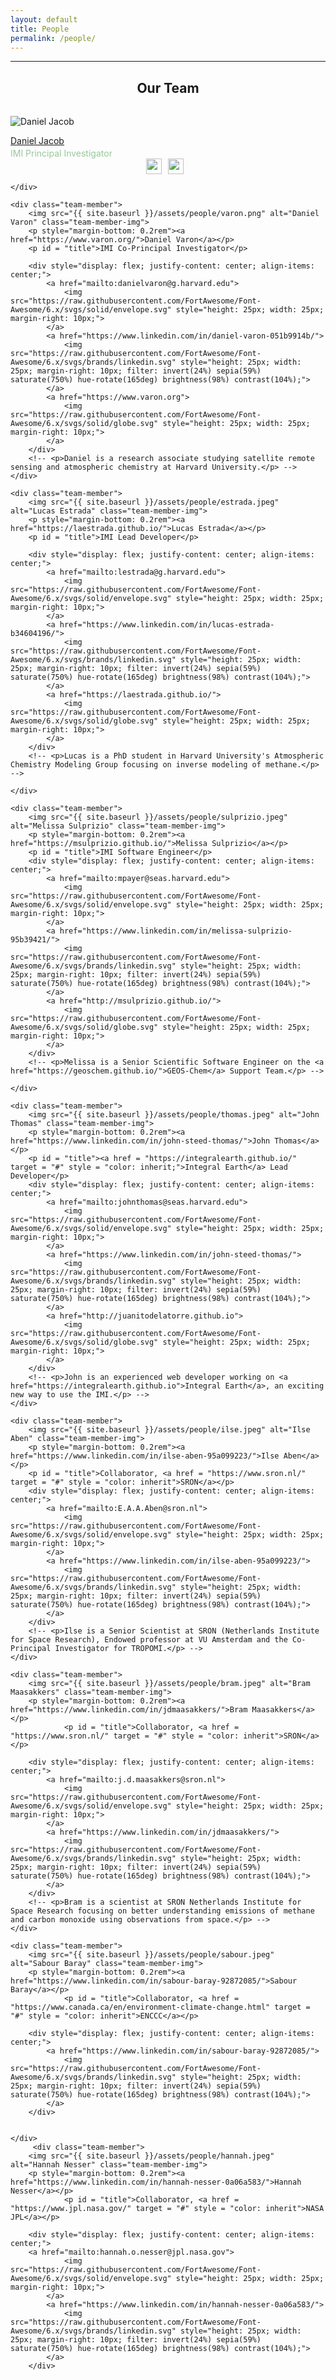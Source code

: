 ```yaml
---
layout: default
title: People
permalink: /people/
---
```


<style>
    #title {
        margin: 0;
        color: #98c89a;
    }


</style>

<hr>
<h2 style="text-align: center">Our Team</h2>
<div class="team-member-container" style="margin-top: 2rem">
    <div class="team-member">
        <img src="{{ site.baseurl }}/assets/people/jacob.jpeg" alt="Daniel Jacob" class="team-member-img">
        <p style="margin-bottom: 0.2rem"><a href="https://acmg.seas.harvard.edu/">Daniel Jacob</a></p>
        <p id = "title">IMI Principal Investigator</p>
        <div style="display: flex; justify-content: center; align-items: center;">
            <a href="mailto:djacob@fas.harvard.edu">
                <img src="https://raw.githubusercontent.com/FortAwesome/Font-Awesome/6.x/svgs/solid/envelope.svg" style="height: 25px; width: 25px; margin-right: 10px;">
            </a>
            <a href="https://acmg.seas.harvard.edu/people/daniel-j-jacob">
                <img src="https://raw.githubusercontent.com/FortAwesome/Font-Awesome/6.x/svgs/solid/globe.svg" style="height: 25px; width: 25px; margin-right: 10px;">
            </a>
        </div>
        <!-- <p>Daniel is the Vasco McCoy Family Professor of Atmospheric Chemistry and Environmental Engineering at Harvard University.</p> -->
        
    </div>
    
    <div class="team-member">
        <img src="{{ site.baseurl }}/assets/people/varon.png" alt="Daniel Varon" class="team-member-img">
        <p style="margin-bottom: 0.2rem"><a href="https://www.varon.org/">Daniel Varon</a></p>
        <p id = "title">IMI Co-Principal Investigator</p>

        <div style="display: flex; justify-content: center; align-items: center;">
            <a href="mailto:danielvaron@g.harvard.edu">
                <img src="https://raw.githubusercontent.com/FortAwesome/Font-Awesome/6.x/svgs/solid/envelope.svg" style="height: 25px; width: 25px; margin-right: 10px;">
            </a>
            <a href="https://www.linkedin.com/in/daniel-varon-051b9914b/">
                <img src="https://raw.githubusercontent.com/FortAwesome/Font-Awesome/6.x/svgs/brands/linkedin.svg" style="height: 25px; width: 25px; margin-right: 10px; filter: invert(24%) sepia(59%) saturate(750%) hue-rotate(165deg) brightness(98%) contrast(104%);">
            </a>
            <a href="https://www.varon.org">
                <img src="https://raw.githubusercontent.com/FortAwesome/Font-Awesome/6.x/svgs/solid/globe.svg" style="height: 25px; width: 25px; margin-right: 10px;">
            </a>
        </div>
        <!-- <p>Daniel is a research associate studying satellite remote sensing and atmospheric chemistry at Harvard University.</p> -->
    </div>

    <div class="team-member">
        <img src="{{ site.baseurl }}/assets/people/estrada.jpeg" alt="Lucas Estrada" class="team-member-img">
        <p style="margin-bottom: 0.2rem"><a href="https://laestrada.github.io/">Lucas Estrada</a></p>
        <p id = "title">IMI Lead Developer</p>

        <div style="display: flex; justify-content: center; align-items: center;">
            <a href="mailto:lestrada@g.harvard.edu">
                <img src="https://raw.githubusercontent.com/FortAwesome/Font-Awesome/6.x/svgs/solid/envelope.svg" style="height: 25px; width: 25px; margin-right: 10px;">
            </a>
            <a href="https://www.linkedin.com/in/lucas-estrada-b34604196/">
                <img src="https://raw.githubusercontent.com/FortAwesome/Font-Awesome/6.x/svgs/brands/linkedin.svg" style="height: 25px; width: 25px; margin-right: 10px; filter: invert(24%) sepia(59%) saturate(750%) hue-rotate(165deg) brightness(98%) contrast(104%);">
            </a>
            <a href="https://laestrada.github.io/">
                <img src="https://raw.githubusercontent.com/FortAwesome/Font-Awesome/6.x/svgs/solid/globe.svg" style="height: 25px; width: 25px; margin-right: 10px;">
            </a>
        </div>
        <!-- <p>Lucas is a PhD student in Harvard University's Atmospheric Chemistry Modeling Group focusing on inverse modeling of methane.</p> -->

    </div>

    <div class="team-member">
        <img src="{{ site.baseurl }}/assets/people/sulprizio.jpeg" alt="Melissa Sulprizio" class="team-member-img">
        <p style="margin-bottom: 0.2rem"><a href="https://msulprizio.github.io/">Melissa Sulprizio</a></p>
        <p id = "title">IMI Software Engineer</p>
        <div style="display: flex; justify-content: center; align-items: center;">
            <a href="mailto:mpayer@seas.harvard.edu">
                <img src="https://raw.githubusercontent.com/FortAwesome/Font-Awesome/6.x/svgs/solid/envelope.svg" style="height: 25px; width: 25px; margin-right: 10px;">
            </a>
            <a href="https://www.linkedin.com/in/melissa-sulprizio-95b39421/">
                <img src="https://raw.githubusercontent.com/FortAwesome/Font-Awesome/6.x/svgs/brands/linkedin.svg" style="height: 25px; width: 25px; margin-right: 10px; filter: invert(24%) sepia(59%) saturate(750%) hue-rotate(165deg) brightness(98%) contrast(104%);">
            </a>
            <a href="http://msulprizio.github.io/">
                <img src="https://raw.githubusercontent.com/FortAwesome/Font-Awesome/6.x/svgs/solid/globe.svg" style="height: 25px; width: 25px; margin-right: 10px;">
            </a>
        </div>
        <!-- <p>Melissa is a Senior Scientific Software Engineer on the <a href="https://geoschem.github.io/">GEOS-Chem</a> Support Team.</p> -->

    </div>

    <div class="team-member">
        <img src="{{ site.baseurl }}/assets/people/thomas.jpeg" alt="John Thomas" class="team-member-img">
        <p style="margin-bottom: 0.2rem"><a href="https://www.linkedin.com/in/john-steed-thomas/">John Thomas</a></p>
        <p id = "title"><a href = "https://integralearth.github.io/" target = "#" style = "color: inherit;">Integral Earth</a> Lead Developer</p>
        <div style="display: flex; justify-content: center; align-items: center;">
            <a href="mailto:johnthomas@seas.harvard.edu">
                <img src="https://raw.githubusercontent.com/FortAwesome/Font-Awesome/6.x/svgs/solid/envelope.svg" style="height: 25px; width: 25px; margin-right: 10px;">
            </a>
            <a href="https://www.linkedin.com/in/john-steed-thomas/">
                <img src="https://raw.githubusercontent.com/FortAwesome/Font-Awesome/6.x/svgs/brands/linkedin.svg" style="height: 25px; width: 25px; margin-right: 10px; filter: invert(24%) sepia(59%) saturate(750%) hue-rotate(165deg) brightness(98%) contrast(104%);">
            </a>
            <a href="http://juanitodelatorre.github.io">
                <img src="https://raw.githubusercontent.com/FortAwesome/Font-Awesome/6.x/svgs/solid/globe.svg" style="height: 25px; width: 25px; margin-right: 10px;">
            </a>
        </div>
        <!-- <p>John is an experienced web developer working on <a href="https://integralearth.github.io">Integral Earth</a>, an exciting new way to use the IMI.</p> -->
    </div>

    <div class="team-member">
        <img src="{{ site.baseurl }}/assets/people/ilse.jpeg" alt="Ilse Aben" class="team-member-img">
        <p style="margin-bottom: 0.2rem"><a href="https://www.linkedin.com/in/ilse-aben-95a099223/">Ilse Aben</a></p>
        <p id = "title">Collaborator, <a href = "https://www.sron.nl/" target = "#" style = "color: inherit">SRON</a></p>
        <div style="display: flex; justify-content: center; align-items: center;">
            <a href="mailto:E.A.A.Aben@sron.nl">
                <img src="https://raw.githubusercontent.com/FortAwesome/Font-Awesome/6.x/svgs/solid/envelope.svg" style="height: 25px; width: 25px; margin-right: 10px;">
            </a>
            <a href="https://www.linkedin.com/in/ilse-aben-95a099223/">
                <img src="https://raw.githubusercontent.com/FortAwesome/Font-Awesome/6.x/svgs/brands/linkedin.svg" style="height: 25px; width: 25px; margin-right: 10px; filter: invert(24%) sepia(59%) saturate(750%) hue-rotate(165deg) brightness(98%) contrast(104%);">
            </a>
        </div>
        <!-- <p>Ilse is a Senior Scientist at SRON (Netherlands Institute for Space Research), Endowed professor at VU Amsterdam and the Co-Principal Investigator for TROPOMI.</p> -->
    </div>

    <div class="team-member">
        <img src="{{ site.baseurl }}/assets/people/bram.jpeg" alt="Bram Maasakkers" class="team-member-img">
        <p style="margin-bottom: 0.2rem"><a href="https://www.linkedin.com/in/jdmaasakkers/">Bram Maasakkers</a></p>
                <p id = "title">Collaborator, <a href = "https://www.sron.nl/" target = "#" style = "color: inherit">SRON</a></p>

        <div style="display: flex; justify-content: center; align-items: center;">
            <a href="mailto:j.d.maasakkers@sron.nl">
                <img src="https://raw.githubusercontent.com/FortAwesome/Font-Awesome/6.x/svgs/solid/envelope.svg" style="height: 25px; width: 25px; margin-right: 10px;">
            </a>
            <a href="https://www.linkedin.com/in/jdmaasakkers/">
                <img src="https://raw.githubusercontent.com/FortAwesome/Font-Awesome/6.x/svgs/brands/linkedin.svg" style="height: 25px; width: 25px; margin-right: 10px; filter: invert(24%) sepia(59%) saturate(750%) hue-rotate(165deg) brightness(98%) contrast(104%);">
            </a>
        </div>
        <!-- <p>Bram is a scientist at SRON Netherlands Institute for Space Research focusing on better understanding emissions of methane and carbon monoxide using observations from space.</p> -->
    </div>

    <div class="team-member">
        <img src="{{ site.baseurl }}/assets/people/sabour.jpeg" alt="Sabour Baray" class="team-member-img">
        <p style="margin-bottom: 0.2rem"><a href="https://www.linkedin.com/in/sabour-baray-92872085/">Sabour Baray</a></p>
                <p id = "title">Collaborator, <a href = "https://www.canada.ca/en/environment-climate-change.html" target = "#" style = "color: inherit">ENCCC</a></p>

        <div style="display: flex; justify-content: center; align-items: center;">
            <a href="https://www.linkedin.com/in/sabour-baray-92872085/">
                <img src="https://raw.githubusercontent.com/FortAwesome/Font-Awesome/6.x/svgs/brands/linkedin.svg" style="height: 25px; width: 25px; margin-right: 10px; filter: invert(24%) sepia(59%) saturate(750%) hue-rotate(165deg) brightness(98%) contrast(104%);">
            </a>
        </div>


    </div>
         <div class="team-member">
        <img src="{{ site.baseurl }}/assets/people/hannah.jpeg" alt="Hannah Nesser" class="team-member-img">
        <p style="margin-bottom: 0.2rem"><a href="https://www.linkedin.com/in/hannah-nesser-0a06a583/">Hannah Nesser</a></p>
                <p id = "title">Collaborator, <a href = "https://www.jpl.nasa.gov/" target = "#" style = "color: inherit">NASA JPL</a></p>

        <div style="display: flex; justify-content: center; align-items: center;">
        <a href="mailto:hannah.o.nesser@jpl.nasa.gov">
                <img src="https://raw.githubusercontent.com/FortAwesome/Font-Awesome/6.x/svgs/solid/envelope.svg" style="height: 25px; width: 25px; margin-right: 10px;">
            </a>
            <a href="https://www.linkedin.com/in/hannah-nesser-0a06a583/">
                <img src="https://raw.githubusercontent.com/FortAwesome/Font-Awesome/6.x/svgs/brands/linkedin.svg" style="height: 25px; width: 25px; margin-right: 10px; filter: invert(24%) sepia(59%) saturate(750%) hue-rotate(165deg) brightness(98%) contrast(104%);">
            </a>
        </div>

</div>
